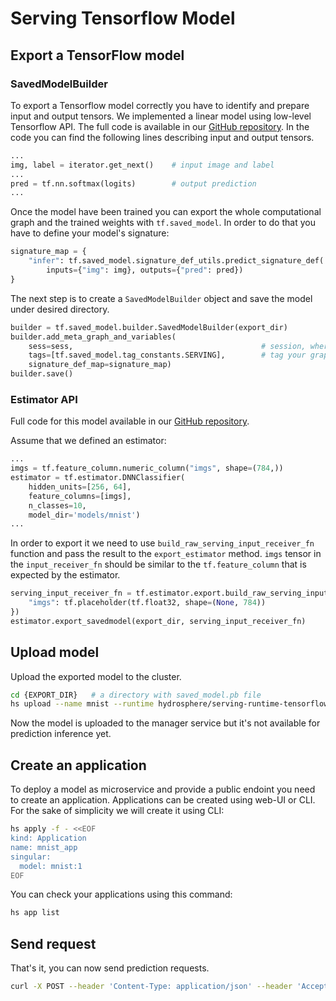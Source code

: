 # Serving Tensorflow Model

## Export a TensorFlow model

### SavedModelBuilder

To export a Tensorflow model correctly you have to identify and prepare input and output tensors.
We implemented a linear model using low-level Tensorflow API. The full code is available in our 
[GitHub repository](https://github.com/Hydrospheredata/hydro-serving-example/blob/master/models/mnist/basic-api.py). 
In the code you can find the following lines describing input and output tensors. 

```python
...
img, label = iterator.get_next()    # input image and label
...
pred = tf.nn.softmax(logits)        # output prediction
...
```

Once the model have been trained you can export the whole computational graph 
and the trained weights with `tf.saved_model`. In order to do that you have 
to define your model's signature:

```python
signature_map = {
    "infer": tf.saved_model.signature_def_utils.predict_signature_def(
        inputs={"img": img}, outputs={"pred": pred})
}
```

The next step is to create a `SavedModelBuilder` object and save the model under desired directory.

```python
builder = tf.saved_model.builder.SavedModelBuilder(export_dir)
builder.add_meta_graph_and_variables(
    sess=sess,                                          # session, where the graph was initialized
    tags=[tf.saved_model.tag_constants.SERVING],        # tag your graph as servable using this constant
    signature_def_map=signature_map)
builder.save()
```

### Estimator API

Full code for this model available in our [GitHub repository](https://github.com/Hydrospheredata/hydro-serving-example/blob/master/models/mnist/estimator-api.py).

Assume that we defined an estimator:
```python
...
imgs = tf.feature_column.numeric_column("imgs", shape=(784,))
estimator = tf.estimator.DNNClassifier(
    hidden_units=[256, 64],
    feature_columns=[imgs],
    n_classes=10,
    model_dir='models/mnist')
...
```

In order to export it we need to use `build_raw_serving_input_receiver_fn`
function and pass the result to the `export_estimator` method. 
`imgs` tensor in the `input_receiver_fn` should be similar 
to the `tf.feature_column` that is expected by the estimator. 

```python
serving_input_receiver_fn = tf.estimator.export.build_raw_serving_input_receiver_fn({
    "imgs": tf.placeholder(tf.float32, shape=(None, 784))
})
estimator.export_savedmodel(export_dir, serving_input_receiver_fn)
```

## Upload model

Upload the exported model to the cluster.

```sh
cd {EXPORT_DIR}   # a directory with saved_model.pb file
hs upload --name mnist --runtime hydrosphere/serving-runtime-tensorflow-{tensorflow version}:dev
```

Now the model is uploaded to the manager service but it's not available for 
prediction inference yet. 

## Create an application

To deploy a model as microservice and provide a public endoint you need to create an application.
Applications can be created using web-UI or CLI.
For the sake of simplicity we will create it using CLI:
```sh
hs apply -f - <<EOF
kind: Application
name: mnist_app
singular:
  model: mnist:1
EOF
```
You can check your applications using this command:
```sh
hs app list
```

## Send request

That's it, you can now send prediction requests. 

```sh 
curl -X POST --header 'Content-Type: application/json' --header 'Accept: application/json' -d '{ "imgs": [ [ [ 1, 1, 1, ... 1, 1, 1 ] ] ] }' 'https://<host>/gateway/applications/mnist_app'
```
